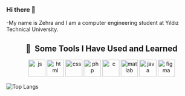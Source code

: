### Hi there 🫶

-My name is Zehra and I am a computer engineering student at Yıldız Technical University.
<div align="center">
<h2> 🚀 &nbsp;Some Tools I Have Used and Learned</h2>
<p align="center">
<img src="https://www.svgrepo.com/show/353925/javascript.svg" alt="js" width="45" height="45"/>
<img src="https://www.svgrepo.com/show/452228/html-5.svg" alt="html" width="45" height="45"/>
<img src="https://upload.wikimedia.org/wikipedia/commons/thumb/6/62/CSS3_logo.svg/240px-CSS3_logo.svg.png" alt="css" width="45" height="45"/>
<img src="https://www.svgrepo.com/show/355190/reactjs.svg" alt="php" width="45" height="45"/>
<img src="https://upload.wikimedia.org/wikipedia/commons/thumb/1/18/C_Programming_Language.svg/1200px-C_Programming_Language.svg.png" alt="c" width="45" height="45"/>
<img src="https://www.svgrepo.com/download/373830/matlab.svg" alt="matlab" width="45" height="45"/>
<img src="https://seeklogo.com/images/J/java-logo-7F8B35BAB3-seeklogo.com.png" alt="java" width="45" height="45"/>
<img src="https://upload.wikimedia.org/wikipedia/commons/3/33/Figma-logo.svg" alt="figma" width="45" height="45"/>
</p>
</div>

![Top Langs](https://github-readme-stats.vercel.app/api/top-langs/?username=zehraemul&theme=tokyonight&align=center)

